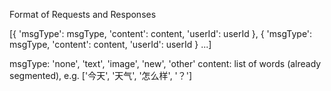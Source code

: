 Format of Requests and Responses

[{
    'msgType': msgType,
    'content': content,
    'userId': userId
}, {
    'msgType': msgType,
    'content': content,
    'userId': userId
} ...]

msgType: 'none', 'text', 'image', 'new', 'other'
content: list of words (already segmented), e.g. ['今天', '天气', '怎么样', '？']